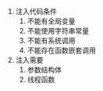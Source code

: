 1. 注入代码条件
    1. 不能有全局变量
    2. 不能使用字符串常量
    3. 不能有系统调用
    4. 不能存在函数嵌套调用
2. 注入需要
    1. 参数结构体
    2. 线程函数